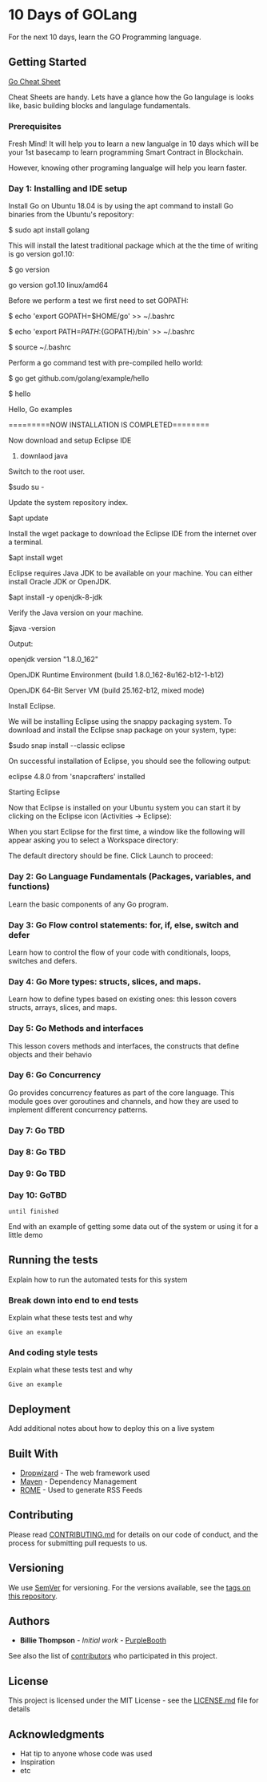 # 10 Days of GOLang

For the next 10 days, learn the GO Programming language.

## Getting Started

[Go Cheat Sheet](./CheatSheet.md)

Cheat Sheets are handy. Lets have a glance how the Go langulage is looks like, basic building blocks and langulage fundamentals.

### Prerequisites

Fresh Mind! It will help you to learn a new langualge in 10 days which will be your 1st basecamp to learn programming Smart Contract in Blockchain.

However, knowing other programing langualge will help you learn faster.


### Day 1: Installing and IDE setup

Install Go on Ubuntu 18.04 is by using the apt command to install Go binaries from the Ubuntu's repository: 

$ sudo apt install golang

This will install the latest traditional package which at the the time of writing is go version go1.10: 

$ go version

go version go1.10 linux/amd64

Before we perform a test we first need to set GOPATH: 

$ echo 'export GOPATH=$HOME/go' >> ~/.bashrc 

$ echo 'export PATH=${PATH}:${GOPATH}/bin' >> ~/.bashrc 

$ source ~/.bashrc 

Perform a go command test with pre-compiled hello world: 

$ go get github.com/golang/example/hello

$ hello 

Hello, Go examples

=========NOW INSTALLATION IS COMPLETED========

Now download and setup Eclipse IDE

1. downlaod java 

Switch to the root user.

$sudo su -

Update the system repository index.

$apt update

Install the wget package to download the Eclipse IDE from the internet over a terminal.

$apt install wget

Eclipse requires Java JDK to be available on your machine. You can either install Oracle JDK or OpenJDK.

$apt install -y openjdk-8-jdk

Verify the Java version on your machine.

$java -version

Output:

openjdk version "1.8.0_162"

OpenJDK Runtime Environment (build 1.8.0_162-8u162-b12-1-b12)

OpenJDK 64-Bit Server VM (build 25.162-b12, mixed mode)

Install Eclipse.

We will be installing Eclipse using the snappy packaging system. To download and install the Eclipse snap package on your system, 
type:

$sudo snap install --classic eclipse

On successful installation of Eclipse, you should see the following output:

eclipse 4.8.0 from 'snapcrafters' installed

Starting Eclipse

Now that Eclipse is installed on your Ubuntu system you can start it by clicking on the Eclipse icon (Activities -> Eclipse):

When you start Eclipse for the first time, a window like the following will appear asking you to select a Workspace directory:

The default directory should be fine. Click Launch to proceed:




### Day 2: Go Language Fundamentals (Packages, variables, and functions)
Learn the basic components of any Go program.

### Day 3: Go Flow control statements: for, if, else, switch and defer
Learn how to control the flow of your code with conditionals, loops, switches and defers.

### Day 4: Go More types: structs, slices, and maps.
Learn how to define types based on existing ones: this lesson covers structs, arrays, slices, and maps.

### Day 5: Go Methods and interfaces
This lesson covers methods and interfaces, the constructs that define objects and their behavio

### Day 6: Go Concurrency
Go provides concurrency features as part of the core language.
This module goes over goroutines and channels, and how they are used to implement different concurrency patterns.

### Day 7: Go TBD
### Day 8: Go TBD
### Day 9: Go TBD
### Day 10: GoTBD

```
until finished
```

End with an example of getting some data out of the system or using it for a little demo

## Running the tests

Explain how to run the automated tests for this system

### Break down into end to end tests

Explain what these tests test and why

```
Give an example
```

### And coding style tests

Explain what these tests test and why

```
Give an example
```

## Deployment

Add additional notes about how to deploy this on a live system

## Built With

* [Dropwizard](http://www.dropwizard.io/1.0.2/docs/) - The web framework used
* [Maven](https://maven.apache.org/) - Dependency Management
* [ROME](https://rometools.github.io/rome/) - Used to generate RSS Feeds

## Contributing

Please read [CONTRIBUTING.md](https://gist.github.com/PurpleBooth/b24679402957c63ec426) for details on our code of conduct, and the process for submitting pull requests to us.

## Versioning

We use [SemVer](http://semver.org/) for versioning. For the versions available, see the [tags on this repository](https://github.com/your/project/tags). 

## Authors

* **Billie Thompson** - *Initial work* - [PurpleBooth](https://github.com/PurpleBooth)

See also the list of [contributors](https://github.com/your/project/contributors) who participated in this project.

## License

This project is licensed under the MIT License - see the [LICENSE.md](LICENSE.md) file for details

## Acknowledgments

* Hat tip to anyone whose code was used
* Inspiration
* etc


